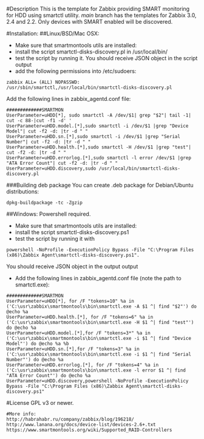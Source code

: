 #Description
This is the template for Zabbix providing SMART monitoring for HDD using smartctl utility.
*main* branch has the templates for Zabbix 3.0, 2.4 and 2.2. Only devices with SMART enabled will be discovered.

#Installation:
##Linux/BSD/Mac OSX:
- Make sure that smartmontools utils are installed:
- install the script smartctl-disks-discovery.pl in /usr/local/bin/
- test the script by running it. You should receive JSON object in the script output
- add the following permissions into /etc/sudoers:
```
zabbix ALL= (ALL) NOPASSWD: /usr/sbin/smartctl,/usr/local/bin/smartctl-disks-discovery.pl
```
Add the following lines in zabbix_agentd.conf file:
```
#############SMARTMON
UserParameter=uHDD[*], sudo smartctl -A /dev/$1| grep "$2"| tail -1| cut -c 88-|cut -f1 -d' '
UserParameter=uHDD.model.[*],sudo smartctl -i /dev/$1 |grep "Device Model"| cut -f2 -d: |tr -d " "
UserParameter=uHDD.sn.[*],sudo smartctl -i /dev/$1 |grep "Serial Number"| cut -f2 -d: |tr -d " "
UserParameter=uHDD.health.[*],sudo smartctl -H /dev/$1 |grep "test"| cut -f2 -d: |tr -d " "
UserParameter=uHDD.errorlog.[*],sudo smartctl -l error /dev/$1 |grep "ATA Error Count"| cut -f2 -d: |tr -d " "
UserParameter=uHDD.discovery,sudo /usr/local/bin/smartctl-disks-discovery.pl
```
###Building deb package
You can create .deb package for Debian/Ubuntu distributions:
```shell
dpkg-buildpackage -tc -Zgzip
```

##Windows:
Powershell required.

- Make sure that smartmontools utils are installed:
- install the script smartctl-disks-discovery.ps1
- test the script by running it with
```
powershell -NoProfile -ExecutionPolicy Bypass -File "C:\Program Files (x86)\Zabbix Agent\smartctl-disks-discovery.ps1".
```
You should receive JSON object in the output output
- Add the following lines in zabbix_agentd.conf file (note the path to smartctl.exe):
```
#############SMARTMON
UserParameter=uHDD[*], for /F "tokens=10" %a in ('C:\usr\zabbix\smartmontools\bin\smartctl.exe -A $1 ^| find "$2"') do @echo %a
UserParameter=uHDD.health.[*], for /F "tokens=6" %a in ('C:\usr\zabbix\smartmontools\bin\smartctl.exe -H $1 ^| find "test"') do @echo %a
UserParameter=uHDD.model.[*],for /F "tokens=3*" %a in ('C:\usr\zabbix\smartmontools\bin\smartctl.exe -i $1 ^| find "Device Model"') do @echo %a %b
UserParameter=uHDD.sn.[*],for /F "tokens=3" %a in ('C:\usr\zabbix\smartmontools\bin\smartctl.exe -i $1 ^| find "Serial Number"') do @echo %a
UserParameter=uHDD.errorlog.[*], for /F "tokens=4" %a in ('C:\usr\zabbix\smartmontools\bin\smartctl.exe -l error $1 ^| find "ATA Error Count"') do @echo %a
UserParameter=uHDD.discovery,powershell -NoProfile -ExecutionPolicy Bypass -File "C:\Program Files (x86)\Zabbix Agent\smartctl-disks-discovery.ps1"
```

#License
GPL v3 or newer.

```
#More info:
http://habrahabr.ru/company/zabbix/blog/196218/
http://www.lanana.org/docs/device-list/devices-2.6+.txt
https://www.smartmontools.org/wiki/Supported_RAID-Controllers
